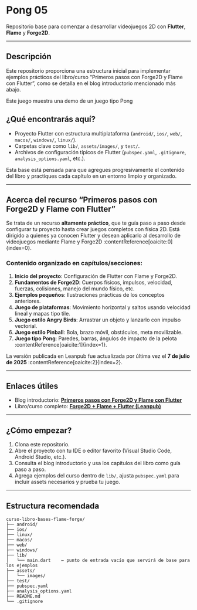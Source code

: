 # Pong 05

Repositorio base para comenzar a desarrollar videojuegos 2D con **Flutter**, **Flame** y **Forge2D**.

---

##  Descripción

Este repositorio proporciona una estructura inicial para implementar ejemplos prácticos del libro/curso “Primeros pasos con Forge2D y Flame con Flutter”, como se detalla en el blog introductorio mencionado más abajo.

Este juego muestra una demo de un juego tipo Pong

## ¿Qué encontrarás aquí?

- Proyecto Flutter con estructura multiplataforma (`android/`, `ios/`, `web/`, `macos/`, `windows/`, `linux/`).
- Carpetas clave como `lib/`, `assets/images/`, y `test/`.
- Archivos de configuración típicos de Flutter (`pubspec.yaml`, `.gitignore`, `analysis_options.yaml`, etc.).

Esta base está pensada para que agregues progresivamente el contenido del libro y practiques cada capítulo en un entorno limpio y organizado.

---

##  Acerca del recurso “Primeros pasos con Forge2D y Flame con Flutter”

Se trata de un recurso **altamente práctico**, que te guía paso a paso desde configurar tu proyecto hasta crear juegos completos con física 2D. Está dirigido a quienes ya conocen Flutter y desean aplicarlo al desarrollo de videojuegos mediante Flame y Forge2D :contentReference[oaicite:0]{index=0}.

### Contenido organizado en capítulos/secciones:

1. **Inicio del proyecto**: Configuración de Flutter con Flame y Forge2D.  
2. **Fundamentos de Forge2D**: Cuerpos físicos, impulsos, velocidad, fuerzas, colisiones, manejo del mundo físico, etc.  
3. **Ejemplos pequeños**: Ilustraciones prácticas de los conceptos anteriores.  
4. **Juego de plataformas**: Movimiento horizontal y saltos usando velocidad lineal y mapas tipo tile.  
5. **Juego estilo Angry Birds**: Arrastrar un objeto y lanzarlo con impulso vectorial.  
6. **Juego estilo Pinball**: Bola, brazo móvil, obstáculos, meta movilizable.  
7. **Juego tipo Pong**: Paredes, barras, ángulos de impacto de la pelota :contentReference[oaicite:1]{index=1}.

La versión publicada en Leanpub fue actualizada por última vez el **7 de julio de 2025** :contentReference[oaicite:2]{index=2}.

---

##  Enlaces útiles

- Blog introductorio: **[Primeros pasos con Forge2D y Flame con Flutter](https://www.desarrollolibre.net/blog/flutter/primeros-pasos-con-forge2d-y-flame-con-flutter)**  
- Libro/curso completo: **[Forge2D + Flame + Flutter (Leanpub)](https://www.desarrollolibre.net/libros/forge2d-flame-flutter)**

---

##  ¿Cómo empezar?

1. Clona este repositorio.
2. Abre el proyecto con tu IDE o editor favorito (Visual Studio Code, Android Studio, etc.).
3. Consulta el blog introductorio y usa los capítulos del libro como guía paso a paso.
4. Agrega ejemplos del curso dentro de `lib/`, ajusta `pubspec.yaml` para incluir assets necesarios y prueba tu juego.

---

## Estructura recomendada

```text
curso-libro-bases-flame-forge/
├── android/
├── ios/
├── linux/
├── macos/
├── web/
├── windows/
├── lib/
│   └── main.dart    ← punto de entrada vacío que servirá de base para los ejemplos
├── assets/
│   └── images/
├── test/
├── pubspec.yaml
├── analysis_options.yaml
├── README.md
└── .gitignore
